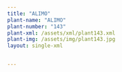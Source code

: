 ```yaml
---
title: "ALIMO"
plant-name: "ALIMO"
plant-number: "143"
plant-xml: /assets/xml/plant143.xml
plant-img: /assets/img/plant143.jpg
layout: single-xml


---
```

